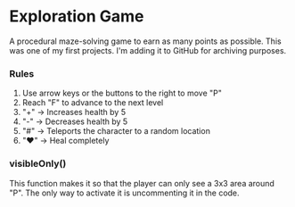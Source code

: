 # Exploration Game
A procedural maze-solving game to earn as many points as possible. This was one of my first projects. I'm adding it to GitHub for archiving purposes.

### Rules
1. Use arrow keys or the buttons to the right to move "P"
2. Reach "F" to advance to the next level
3. "+" -> Increases health by 5
4. "-" -> Decreases health by 5
5. "#" -> Teleports the character to a random location
6. "♥" -> Heal completely 
  
 
### visibleOnly()
 This function makes it so that the player can only see a 3x3 area around "P". The only way to activate it is uncommenting it in the code.
